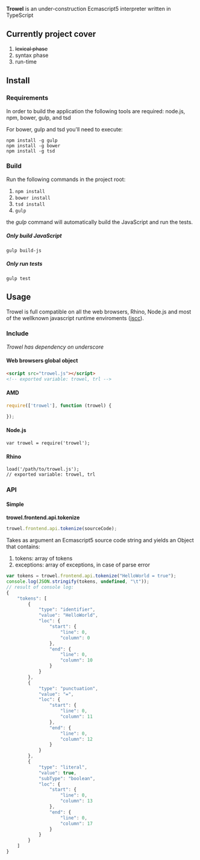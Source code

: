 **Trowel** is an under-construction Ecmascript5 interpreter written in TypeScript

## Currently project cover

1. ~~lexical phase~~
2. syntax phase
3. run-time

## Install 

### Requirements

In order to build the application the following tools are required: node.js, npm, bower, gulp, and tsd

For bower, gulp and tsd you'll need to execute:
```
npm install -g gulp
npm install -g bower
npm install -g tsd
```

### Build

Run the following commands in the project root:

1. `npm install`
2. `bower install`
3. `tsd install`
4. `gulp`

the *gulp* command will automatically build the JavaScript and run the tests.

##### Only build JavaScript

`gulp build-js`

##### Only run tests

`gulp test`

## Usage

Trowel is full compatible on all the web browsers, Rhino, Node.js and most of the wellknown javascript runtime enviroments ([jscc](http://jscc.info/)).

### Include

*Trowel has dependency on underscore*

#### Web browsers global object

```html
<script src="trowel.js"></script>
<!-- exported variable: trowel, trl -->
```

#### AMD

```javascript
require(['trowel'], function (trowel) {

});
```

#### Node.js

```
var trowel = require('trowel');
```

#### Rhino

```
load('/path/to/trowel.js');
// exported variable: trowel, trl
```

### API

#### Simple

**trowel.frontend.api.tokenize**

```javascript
trowel.frontend.api.tokenize(sourceCode);
```

Takes as argument an Ecmascript5 source code string and yields an Object that contains: 
1. tokens: array of tokens
2. exceptions: array of exceptions, in case of parse error 

```javascript
var tokens = trowel.frontend.api.tokenize("HelloWorld = true");
console.log(JSON.stringify(tokens, undefined, "\t"));
// result of console log:
{
	"tokens": [
		{
			"type": "identifier",
			"value": "HelloWorld",
			"loc": {
				"start": {
					"line": 0,
					"column": 0
				},
				"end": {
					"line": 0,
					"column": 10
				}
			}
		},
		{
			"type": "punctuation",
			"value": "=",
			"loc": {
				"start": {
					"line": 0,
					"column": 11
				},
				"end": {
					"line": 0,
					"column": 12
				}
			}
		},
		{
			"type": "literal",
			"value": true,
			"subType": "boolean",
			"loc": {
				"start": {
					"line": 0,
					"column": 13
				},
				"end": {
					"line": 0,
					"column": 17
				}
			}
		}
	]
}
```
